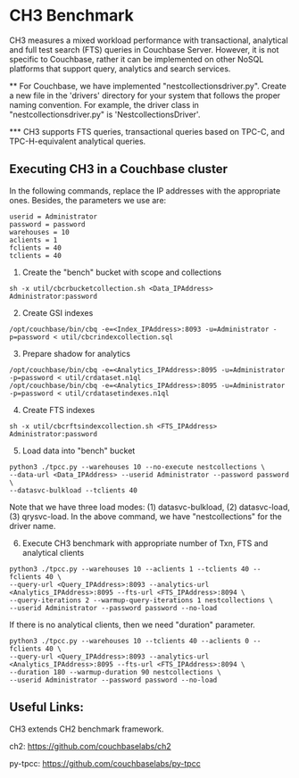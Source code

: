 # CH3 Benchmark
CH3 measures a mixed workload performance with transactional, analytical and full test search (FTS) queries in Couchbase Server. However, it is not specific to Couchbase, rather it can be implemented on other NoSQL platforms that support query, analytics and search services.

** For Couchbase, we have implemented "nestcollectionsdriver.py". Create a new file in the 'drivers' directory for your system that follows 
the proper naming convention. For example, the driver class in "nestcollectionsdriver.py" is 'NestcollectionsDriver'.

*** CH3 supports FTS queries, transactional queries based on TPC-C, and TPC-H-equivalent analytical queries.

## Executing CH3 in a Couchbase cluster
In the following commands, replace the IP addresses with the appropriate ones. Besides, the parameters we use are:
```
userid = Administrator
password = password
warehouses = 10
aclients = 1
fclients = 40
tclients = 40
```
1. Create the "bench" bucket with scope and collections
```
sh -x util/cbcrbucketcollection.sh <Data_IPAddress> Administrator:password
```
2. Create GSI indexes
```
/opt/couchbase/bin/cbq -e=<Index_IPAddress>:8093 -u=Administrator -p=password < util/cbcrindexcollection.sql
```
3. Prepare shadow for analytics
```
/opt/couchbase/bin/cbq -e=<Analytics_IPAddress>:8095 -u=Administrator -p=password < util/crdataset.n1ql
/opt/couchbase/bin/cbq -e=<Analytics_IPAddress>:8095 -u=Administrator -p=password < util/crdatasetindexes.n1ql
```
4. Create FTS indexes
```
sh -x util/cbcrftsindexcollection.sh <FTS_IPAddress> Administrator:password
```
5. Load data into "bench" bucket
```
python3 ./tpcc.py --warehouses 10 --no-execute nestcollections \
--data-url <Data_IPAddress> --userid Administrator --password password \
--datasvc-bulkload --tclients 40
```
Note that we have three load modes: (1) datasvc-bulkload, (2) datasvc-load, (3) qrysvc-load. In the above command, we have "nestcollections" for the driver name.

6. Execute CH3 benchmark with appropriate number of Txn, FTS and analytical clients
```
python3 ./tpcc.py --warehouses 10 --aclients 1 --tclients 40 --fclients 40 \
--query-url <Query_IPAddress>:8093 --analytics-url <Analytics_IPAddress>:8095 --fts-url <FTS_IPAddress>:8094 \
--query-iterations 2 --warmup-query-iterations 1 nestcollections \
--userid Administrator --password password --no-load
```
If there is no analytical clients, then we need "duration" parameter.
```
python3 ./tpcc.py --warehouses 10 --tclients 40 --aclients 0 --fclients 40 \
--query-url <Query_IPAddress>:8093 --analytics-url <Analytics_IPAddress>:8095 --fts-url <FTS_IPAddress>:8094 \
--duration 180 --warmup-duration 90 nestcollections \
--userid Administrator --password password --no-load
```

## Useful Links:
CH3 extends CH2 benchmark framework.

ch2: https://github.com/couchbaselabs/ch2

py-tpcc: https://github.com/couchbaselabs/py-tpcc
